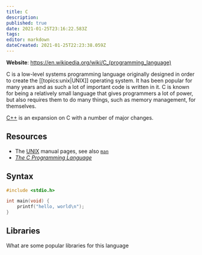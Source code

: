 ```yaml
---
title: C
description: 
published: true
date: 2021-01-25T23:16:22.583Z
tags: 
editor: markdown
dateCreated: 2021-01-25T22:23:38.059Z
---
```


**Website**: https://en.wikipedia.org/wiki/C_(programming_language)

C is a low-level systems programming language originally designed in order to create the [[topics:unix|UNIX]] operating system.
It has been popular for many years and as such a lot of important code is written in it.
C is known for being a relatively small language that gives programmers a lot of power,
but also requires them to do many things, such as memory management, for themselves.

[C++](/languages/cpp) is an expansion on C with a number of major changes.

## Resources

- The [UNIX](/topics/unix) manual pages, see also [`man`](/tools/man)
- *[The C Programming Language](https://en.wikipedia.org/wiki/The_C_Programming_Language)*

## Syntax

```c
#include <stdio.h>

int main(void) {
    printf("hello, world\n");
}
```
## Libraries

What are some popular libraries for this language
